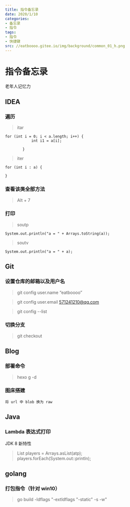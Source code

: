 ```yaml
---
title: 指令备忘录
date: 2020/1/10
categories:
- 备忘录
- 指令
tags:
- 指令
- 快捷键
src: //eatboooo.gitee.io/img/background/common_01_h.png
---
```

# 指令备忘录
老年人记忆力


## IDEA
### 遍历
> itar
```
for (int i = 0; i < a.length; i++) {
            int i1 = a[i];
            
        }
```
> iter
```
for (int i : a) {
            
}
```
### 查看该类全部方法
> Alt + 7
### 打印
> soutp
```
System.out.println("a = " + Arrays.toString(a));
```
> soutv
```
System.out.println("a = " + a); 
```


## Git
### 设置仓库的邮箱以及用户名
> git config user.name “eatboooo”

> git config user.email 571241210@qq.com

> git config --list
### 切换分支
> git checkout


## Blog
### 部署命令
> hexo g -d
### 图床搭建
```将 url 中 blob 换为 raw``` 


## Java
### Lambda 表达式打印
JDK 8 新特性
> List<String> players =  Arrays.asList(atp);  
> players.forEach(System.out::println);  


## golang
### 打包指令（针对 win10）
> go build -ldflags "-extldflags \"-static\" -s -w"
